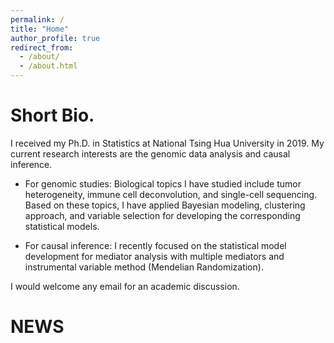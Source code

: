 ```yaml
---
permalink: /
title: "Home"
author_profile: true
redirect_from: 
  - /about/
  - /about.html
---
```

Short Bio.
======
I received my Ph.D. in Statistics at National Tsing Hua University in 2019. My current research interests are the genomic data analysis and causal inference.

  * For genomic studies:
     Biological topics I have studied include tumor heterogeneity, immune cell deconvolution, and single-cell sequencing. Based on these topics, I have applied Bayesian modeling, clustering approach, and variable selection for developing the corresponding statistical models.

  * For causal inference:
    I recently focused on the statistical model development for mediator analysis with multiple mediators  and  instrumental variable method (Mendelian Randomization).  

I would welcome any email for an academic discussion.

NEWS
======

